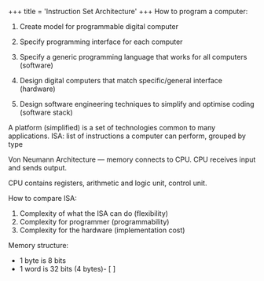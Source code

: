 +++
title = 'Instruction Set Architecture'
+++
How to program a computer:
1. Create model for programmable digital computer
2. Specify programming interface for each computer

3. Specify a generic programming language that works for all computers (software)

4. Design digital computers that match specific/general interface (hardware)

5. Design software engineering techniques to simplify and optimise coding (software stack)

A platform (simplified) is a set of technologies common to many applications.
ISA: list of instructions a computer can perform, grouped by type

Von Neumann Architecture — memory connects to CPU. CPU receives input and sends output.

CPU contains registers, arithmetic and logic unit, control unit.

How to compare ISA:
1. Complexity of what the ISA can do (flexibility)
2. Complexity for programmer (programmability)
3. Complexity for the hardware (implementation cost)

Memory structure:

- 1 byte is 8 bits
- 1 word is 32 bits (4 bytes)- [ ]
